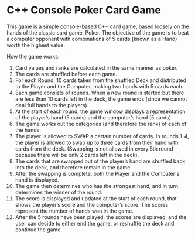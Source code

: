 # C++ Console Poker Card Game

This game is a simple console-based C++ card game, based loosely on the hands of the classic card game, Poker. The objective of the game is to beat a computer opponent with combinations of 5 cards (known as a Hand) worth the highest value.

How the game works:
1. Card values and ranks are calculated in the same manner as poker.
2. The cards are shuffled before each game.
3. For each Round, 10 cards taken from the shuffled Deck and distributed to the Player and the
Computer, making two hands with 5 cards each.
4. Each game consists of rounds. When a new round is started but there are less than 10 cards
left in the deck, the game ends (since we cannot deal full hands to the players).
5. At the start of each round, the game window displays a representation of the player’s
hand (5 cards) and the computer’s hand (5 cards).
6. The game works out the categories (and therefore the rank) of each of the hands.
7. The player is allowed to SWAP a certain number of cards. In rounds 1-4, the player is allowed to swap up to three cards from their hand with cards from the deck. (Swapping is not allowed in every 5th round because there will be only 2 cards left in the deck).
8. The cards that are swapped out of the player’s hand are shuffled back into the deck, and therefore remain in the game.
9. After the swapping is complete, both the Player and the Computer's hand is displayed.
10. The game then determines who has the strongest hand, and in turn determines the winner of the round.
11. The score is displayed and updated at the start of each round, that shows the player’s
score and the computer’s score. The scores represent the number of hands won in the game.
12. After the 5 rounds have been played, the scores are displayed, and the user can decide to either end the game, or reshuffle the deck and continue the game.

